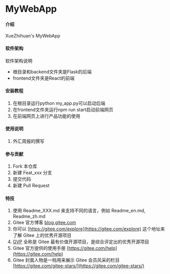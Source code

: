 # MyWebApp

#### 介绍
XueZhihuan's MyWebApp

#### 软件架构
软件架构说明
- 根目录和backend文件夹是Flask的后端
- frontend文件夹是React的前端

#### 安装教程
1.  在根目录运行python my_app.py可以启动后端
2.  在frontend文件夹运行npm run start启动前端网页
3.  在前端网页上进行产品功能的使用

#### 使用说明
1.  外汇周报的撰写

#### 参与贡献
1.  Fork 本仓库
2.  新建 Feat_xxx 分支
3.  提交代码
4.  新建 Pull Request


#### 特技
1.  使用 Readme\_XXX.md 来支持不同的语言，例如 Readme\_en.md, Readme\_zh.md
2.  Gitee 官方博客 [blog.gitee.com](https://blog.gitee.com)
3.  你可以 [https://gitee.com/explore](https://gitee.com/explore) 这个地址来了解 Gitee 上的优秀开源项目
4.  [GVP](https://gitee.com/gvp) 全称是 Gitee 最有价值开源项目，是综合评定出的优秀开源项目
5.  Gitee 官方提供的使用手册 [https://gitee.com/help](https://gitee.com/help)
6.  Gitee 封面人物是一档用来展示 Gitee 会员风采的栏目 [https://gitee.com/gitee-stars/](https://gitee.com/gitee-stars/)
